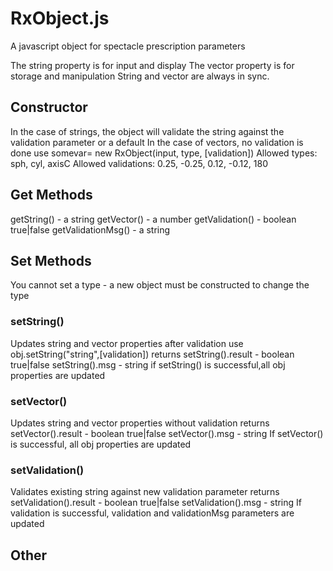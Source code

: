 # RxObject.js
A javascript object for spectacle prescription parameters

The string property is for input and display
The vector property is for storage and manipulation
String and vector are always in sync.

<h2>Constructor</h2>
In the case of strings, the object will validate the string against the validation parameter or a default
In the case of vectors, no validation is done
use somevar= new RxObject(input, type, [validation])
Allowed types: sph, cyl, axisC
Allowed validations: 0.25, -0.25, 0.12, -0.12, 180

<h2>Get Methods</h2>
getString() - a string
getVector() - a number
getValidation() - boolean true|false
getValidationMsg() - a string

<h2>Set Methods</h2>
You cannot set a type - a new object must be constructed to change the type
<h3>setString()</h3>
Updates string and vector properties after validation
use obj.setString("string",[validation])
returns 
setString().result - boolean true|false
setString().msg - string
if setString() is successful,all obj properties are updated
<h3>setVector()</h3>
Updates string and vector properties without validation
returns
setVector().result - boolean true|false
setVector().msg - string
If setVector() is successful, all obj properties are updated
<h3>setValidation()</h3>
Validates existing string against new validation parameter
returns
setValidation().result - boolean true|false
setValidation().msg - string
If validation is successful, validation and validationMsg parameters are updated
<h2>Other</h2>



